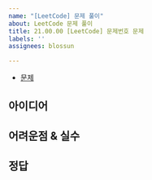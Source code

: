 ```yaml
---
name: "[LeetCode] 문제 풀이"
about: LeetCode 문제 풀이
title: 21.00.00 [LeetCode] 문제번호 문제
labels: ''
assignees: blossun

---
```


- [문제]()

## 아이디어

## 어려운점 & 실수

## 정답
```java

```
